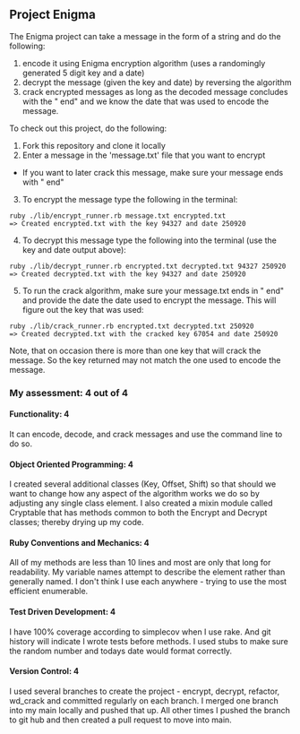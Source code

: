 ## Project Enigma
The Enigma project can take a message in the form of a string and do the following:
1. encode it using Enigma encryption algorithm (uses a randomingly generated 5 digit key and a date)
2. decrypt the message (given the key and date) by reversing the algorithm
3. crack encrypted messages as long as the decoded message concludes with the " end" and we know the date that was used to encode the message.

To check out this project, do the following:

1. Fork this repository and clone it locally
2. Enter a message in the 'message.txt' file that you want to encrypt
  - If you want to later crack this message, make sure your message ends with " end"
3. To encrypt the message type the following in the terminal:
```
ruby ./lib/encrypt_runner.rb message.txt encrypted.txt
=> Created encrypted.txt with the key 94327 and date 250920
```

4. To decrypt this message type the following into the terminal (use the key and date output above):
```
ruby ./lib/decrypt_runner.rb encrypted.txt decrypted.txt 94327 250920
=> Created decrypted.txt with the key 94327 and date 250920
```

5. To run the crack algorithm, make sure your message.txt ends in " end" and provide the date the date used to encrypt the message.  This will figure out the key that was used:
```
ruby ./lib/crack_runner.rb encrypted.txt decrypted.txt 250920
=> Created decrypted.txt with the cracked key 67054 and date 250920
```
Note, that on occasion there is more than one key that will crack the message. So the key returned may not match the one used to encode the message.

### My assessment: 4 out of 4

#### Functionality: 4
It can encode, decode, and crack messages and use the command line to do so.

#### Object Oriented Programming: 4
I created several additional classes (Key, Offset, Shift) so that should we want to change how any aspect of the algorithm works we do so by adjusting any single class element.
I also created a mixin module called Cryptable that has methods common to both the Encrypt and Decrypt classes; thereby drying up my code.

#### Ruby Conventions and Mechanics: 4
All of my methods are less than 10 lines and most are only that long for readability. My variable names attempt to describe the element rather than generally named.  I don't think I use each anywhere - trying to use the most efficient enumerable.

#### Test Driven Development: 4
I have 100% coverage according to simplecov when I use rake.  And git history will indicate I wrote tests before methods.
I used stubs to make sure the random number and todays date would format correctly.

#### Version Control: 4
I used several branches to create the project - encrypt, decrypt, refactor, wd_crack and committed regularly on each branch.  I merged one branch into my main locally and pushed that up.  All other times I pushed the branch to git hub and then created a pull request to move into main.
